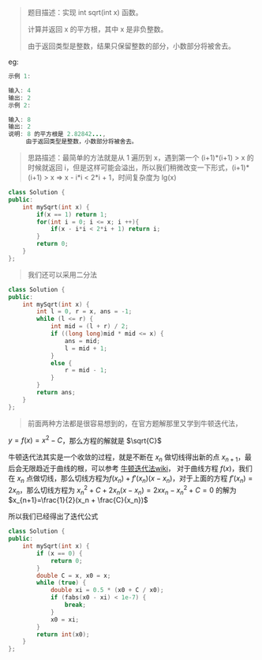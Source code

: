 > 题目描述：实现 int sqrt(int x) 函数。
>
> 计算并返回 x 的平方根，其中 x 是非负整数。
>
> 由于返回类型是整数，结果只保留整数的部分，小数部分将被舍去。
>

eg:

```java
示例 1:

输入: 4
输出: 2
示例 2:

输入: 8
输出: 2
说明: 8 的平方根是 2.82842..., 
     由于返回类型是整数，小数部分将被舍去。
```

> 思路描述：最简单的方法就是从 1 遍历到 x，遇到第一个 (i+1)*(i+1) > x 的时候就返回 i，但是这样可能会溢出，所以我们稍微改变一下形式，\(i+1)\*(i+1) > x => x - i\*i < 2\*i + 1，时间复杂度为 lg(x)

```C++
class Solution {
public:
    int mySqrt(int x) {
        if(x == 1) return 1;
        for(int i = 0; i <= x; i ++){
            if(x - i*i < 2*i + 1) return i;
        }
        return 0;
    }
};
```

> 我们还可以采用二分法

```C++
class Solution {
public:
    int mySqrt(int x) {
        int l = 0, r = x, ans = -1;
        while (l <= r) {
            int mid = (l + r) / 2;
            if ((long long)mid * mid <= x) {
                ans = mid;
                l = mid + 1;
            }
            else {
                r = mid - 1;
            }
        }
        return ans;
    }
};
```

> 前面两种方法都是很容易想到的，在官方题解那里又学到牛顿迭代法，

$y=f(x)=x^2-C$，那么方程的解就是 $\sqrt{C}$

牛顿迭代法其实是一个收敛的过程，就是不断在 $x_n$ 做切线得出新的点 $x_{n+1}$，最后会无限趋近于曲线的根，可以参考 [牛顿迭代法wiki](https://zh.wikipedia.org/wiki/牛顿法)， 对于曲线方程 $f(x)$，我们在 $x_n$ 点做切线，那么切线方程为$f(x_n)+f'(x_n)(x-x_n)$，对于上面的方程 $f'(x_n) = 2x_n$，那么切线方程为 $x_n^2 +C+ 2x_n(x-x_n) = 2xx_n-x_n^2 + C = 0$ 的解为 $x_{n+1}=\frac{1}{2}(x_n + \frac{C}{x_n})$

所以我们已经得出了迭代公式

```C++
class Solution {
public:
    int mySqrt(int x) {
        if (x == 0) {
            return 0;
        }
        double C = x, x0 = x;
        while (true) {
            double xi = 0.5 * (x0 + C / x0);
            if (fabs(x0 - xi) < 1e-7) {
                break;
            }
            x0 = xi;
        }
        return int(x0);
    }
};
```

